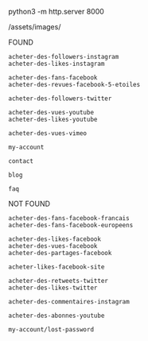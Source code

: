 python3 -m http.server 8000


<script>if(document.location.protocol!="https:"){document.location=document.URL.replace(/^http:/i, "https:");}</script>

/assets/images/



FOUND

    acheter-des-followers-instagram
    acheter-des-likes-instagram

    acheter-des-fans-facebook
    acheter-des-revues-facebook-5-etoiles

    acheter-des-followers-twitter

    acheter-des-vues-youtube
    acheter-des-likes-youtube

    acheter-des-vues-vimeo

    my-account

    contact

    blog

    faq


NOT FOUND

    acheter-des-fans-facebook-francais
    acheter-des-fans-facebook-europeens

    acheter-des-likes-facebook
    acheter-des-vues-facebook
    acheter-des-partages-facebook

    acheter-likes-facebook-site

    acheter-des-retweets-twitter
    acheter-des-likes-twitter

    acheter-des-commentaires-instagram

    acheter-des-abonnes-youtube

    my-account/lost-password